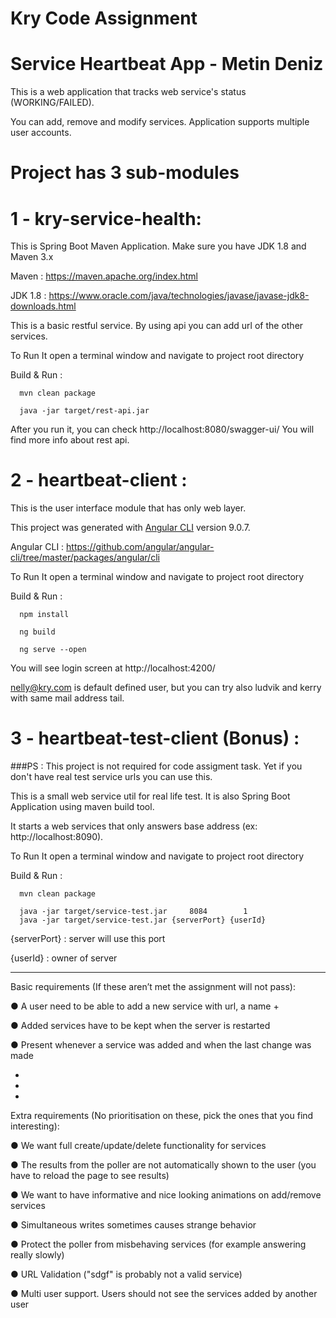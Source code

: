 # Kry Code Assignment

# Service Heartbeat App - Metin Deniz

This is a web application that tracks web service's status (WORKING/FAILED).

You can add, remove and modify services. Application supports multiple user accounts.

# Project has 3 sub-modules

# 1 - kry-service-health:

This is Spring Boot Maven Application. Make sure you have JDK 1.8 and Maven 3.x

Maven   : https://maven.apache.org/index.html

JDK 1.8 :  https://www.oracle.com/java/technologies/javase/javase-jdk8-downloads.html

This is a basic restful service. By using api you can add url of the other services.

To Run It open a terminal window and navigate to project root directory <kry-service-health>

Build & Run :

      mvn clean package

      java -jar target/rest-api.jar


After you run it, you can check http://localhost:8080/swagger-ui/ You will find more info about rest api.

# 2 - heartbeat-client :

This is the user interface module that has only web layer.

This project was generated with [Angular CLI](https://github.com/angular/angular-cli) version 9.0.7.

Angular CLI :  https://github.com/angular/angular-cli/tree/master/packages/angular/cli

To Run It open a terminal window and navigate to project root directory <heartbeat-client>

Build & Run :

      npm install

      ng build

      ng serve --open

You will see login screen at http://localhost:4200/

nelly@kry.com is default defined user, but you can try also ludvik and kerry with same mail address tail.


# 3 - heartbeat-test-client (Bonus) :

###PS : This project is not required for code assigment task. Yet if you don't have real test service urls you can use this.

This is a small web service util for real life test. It is also Spring Boot Application using maven build tool.

It starts a web services that only answers base address (ex: http://localhost:8090).

To Run It open a terminal window and navigate to project root directory <heartbeat-test-client>

Build & Run :

      mvn clean package

      java -jar target/service-test.jar     8084        1
      java -jar target/service-test.jar {serverPort} {userId}


{serverPort} : server will use this port

{userId}       : owner of server


---------------------------------------------------------------------------------------------------------------------

Basic requirements (If these aren’t met the assignment will not pass):

● A user need to be able to add a new service with url, a name
    +


● Added services have to be kept when the server is restarted

● Present whenever a service was added and when the last change was made

+
+
+

Extra requirements (No prioritisation on these, pick the ones that you find
interesting):

● We want full create/update/delete functionality for services

● The results from the poller are not automatically shown to the user
(you have to reload the page to see results)

● We want to have informative and nice looking animations on
add/remove services

● Simultaneous writes sometimes causes strange behavior

● Protect the poller from misbehaving services (for example answering
really slowly)

● URL Validation ("sdgf" is probably not a valid service)

● Multi user support. Users should not see the services added by
another user
